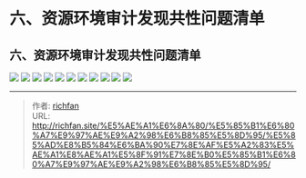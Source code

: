 # 六、资源环境审计发现共性问题清单

## 六、资源环境审计发现共性问题清单

![](https://img.richfan.site/audit/审计发现共性问题清单/六、资源环境审计发现共性问题清单/资源环境审计发现共性问题清单_页面_057.webp)
![](https://img.richfan.site/audit/审计发现共性问题清单/六、资源环境审计发现共性问题清单/资源环境审计发现共性问题清单_页面_058.webp)
![](https://img.richfan.site/audit/审计发现共性问题清单/六、资源环境审计发现共性问题清单/资源环境审计发现共性问题清单_页面_059.webp)
![](https://img.richfan.site/audit/审计发现共性问题清单/六、资源环境审计发现共性问题清单/资源环境审计发现共性问题清单_页面_060.webp)
![](https://img.richfan.site/audit/审计发现共性问题清单/六、资源环境审计发现共性问题清单/资源环境审计发现共性问题清单_页面_061.webp)
![](https://img.richfan.site/audit/审计发现共性问题清单/六、资源环境审计发现共性问题清单/资源环境审计发现共性问题清单_页面_062.webp)
![](https://img.richfan.site/audit/审计发现共性问题清单/六、资源环境审计发现共性问题清单/资源环境审计发现共性问题清单_页面_063.webp)
![](https://img.richfan.site/audit/审计发现共性问题清单/六、资源环境审计发现共性问题清单/资源环境审计发现共性问题清单_页面_064.webp)
![](https://img.richfan.site/audit/审计发现共性问题清单/六、资源环境审计发现共性问题清单/资源环境审计发现共性问题清单_页面_065.webp)
![](https://img.richfan.site/audit/审计发现共性问题清单/六、资源环境审计发现共性问题清单/资源环境审计发现共性问题清单_页面_066.webp)
![](https://img.richfan.site/audit/审计发现共性问题清单/六、资源环境审计发现共性问题清单/资源环境审计发现共性问题清单_页面_067.webp)



---

> 作者: [richfan](https://richfan.site/)  
> URL: http://richfan.site/%E5%AE%A1%E6%8A%80/%E5%85%B1%E6%80%A7%E9%97%AE%E9%A2%98%E6%B8%85%E5%8D%95/%E5%85%AD%E8%B5%84%E6%BA%90%E7%8E%AF%E5%A2%83%E5%AE%A1%E8%AE%A1%E5%8F%91%E7%8E%B0%E5%85%B1%E6%80%A7%E9%97%AE%E9%A2%98%E6%B8%85%E5%8D%95/  

